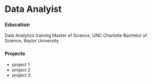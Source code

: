 # Data Analyist

### Education
Data Analytics training
Master of Science, UNC Charlotte
Bachelor of Science, Baylor University

### Projects
- project 1
- project 2
- project 3
